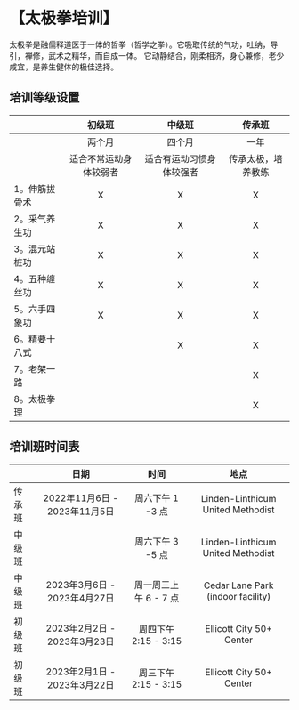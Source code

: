 # 【太极拳培训】

太极拳是融儒释道医于一体的哲拳（哲学之拳）。它吸取传统的气功，吐纳，导引，禅修，武术之精华，而自成一体。
它动静结合，刚柔相济，身心兼修，老少咸宜，是养生健体的极佳选择。

## 培训等级设置

|               |  初级班   | 中级班 | 传承班|
|------------------|:--------------:|:-----------:|:-----------:|
|                 |  两个月       |  四个月     |  一年      |
|                 | 适合不常运动身体较弱者 | 适合有运动习惯身体较强者| 传承太极，培养教练|
| 1。伸筋拔骨术         |         X    |    X      | X
| 2。采气养生功         |           X  |    X      | X
| 3。混元站桩功         |         X    |    X      | X
| 4。五种缠丝功         |          X   |    X      | X
| 5。六手四象功         |          X    |     X     | X
| 6。精要十八式         |              |     X     | X
| 7。老架一路           |              |           | X
| 8。太极拳理           |              |           | X

## 培训班时间表

|             |  日期  |时间 | 地点 |
|------------------|:--------------:|:-----------:|:-----------:|
|   传承班    | 2022年11月6日 - 2023年11月5日   |  周六下午 1 -3 点    |    Linden-Linthicum United Methodist   |
|   中级班    |                                   |周六下午 3 -5 点 | Linden-Linthicum United Methodist |
|   中级班    |    2023年3月6日 - 2023年4月27日  |    周一周三上午 6 - 7 点    | Cedar Lane Park (indoor facility) |
|   初级班    |    2023年2月2日 - 2023年3月23日  |    周四下午 2:15 - 3:15      | Ellicott City 50+ Center |
|   初级班    |    2023年2月1日 - 2023年3月22日  |    周三下午 2:15 - 3:15      | Ellicott City 50+ Center |
